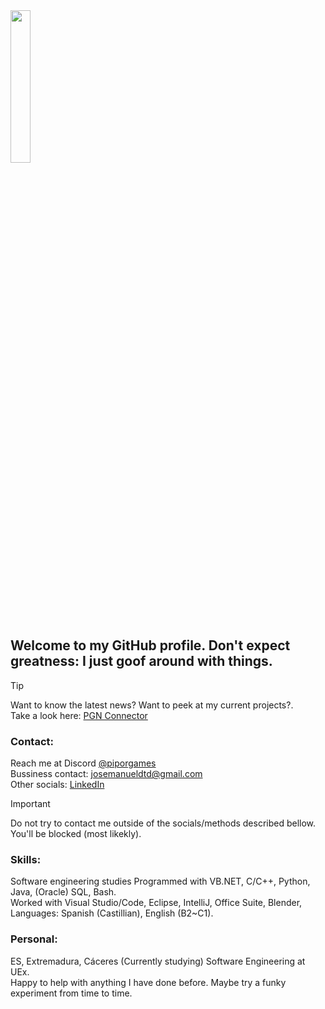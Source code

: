 
<img src="https://user-images.githubusercontent.com/61473628/227584813-f3382582-ce7b-40bf-9520-e8813b6ff615.png" width=25% height=25%>

## Welcome to my GitHub profile. Don't expect greatness: I just goof around with things.

> [!TIP]
> Want to know the latest news? Want to peek at my current projects?.  
> Take a look here: [PGN Connector](http://pgnweb.ddns.net)

### Contact:
Reach me at Discord [@piporgames](https://discordapp.com/users/281534689406222338)  
Bussiness contact: josemanueldtd@gmail.com  
Other socials: [LinkedIn](https://www.linkedin.com/in/jos%C3%A9-manuel-de-torres-dominguez-a58793304/)

> [!IMPORTANT]
> Do not try to contact me outside of the socials/methods described bellow.  
> You'll be blocked (most likekly).

### Skills:
Software engineering studies
Programmed with VB.NET, C/C++, Python, Java, (Oracle) SQL, Bash.  
Worked with Visual Studio/Code, Eclipse, IntelliJ, Office Suite, Blender,  
Languages: Spanish (Castillian), English (B2~C1).  
 
### Personal:
ES, Extremadura, Cáceres
(Currently studying) Software Engineering at UEx.  
Happy to help with anything I have done before. Maybe try a funky experiment from time to time.
